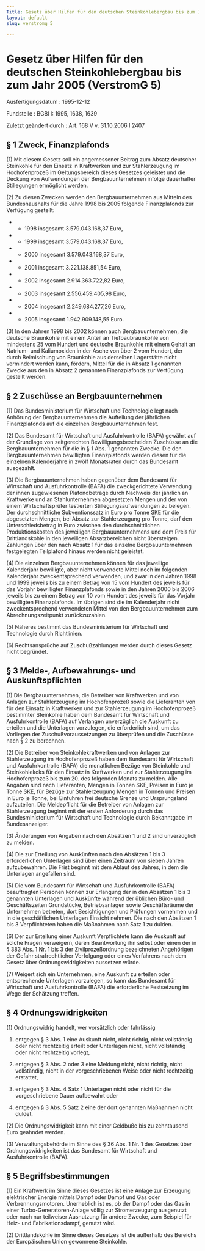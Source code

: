 ```yaml
---
Title: Gesetz über Hilfen für den deutschen Steinkohlebergbau bis zum Jahr 2005
layout: default
slug: verstromg_5

---
```


# Gesetz über Hilfen für den deutschen Steinkohlebergbau bis zum Jahr 2005 (VerstromG 5)

Ausfertigungsdatum
:   1995-12-12

Fundstelle
:   BGBl I: 1995, 1638, 1639

Zuletzt geändert durch
:   Art. 168 V v. 31.10.2006 I 2407


## § 1 Zweck, Finanzplafonds

(1) Mit diesem Gesetz soll ein angemessener Beitrag zum Absatz
deutscher Steinkohle für den Einsatz in Kraftwerken und zur
Stahlerzeugung im Hochofenprozeß im Geltungsbereich dieses Gesetzes
geleistet und die Deckung von Aufwendungen der Bergbauunternehmen
infolge dauerhafter Stillegungen ermöglicht werden.

(2) Zu diesen Zwecken werden den Bergbauunternehmen aus Mitteln des
Bundeshaushalts für die Jahre 1998 bis 2005 folgende Finanzplafonds
zur Verfügung gestellt:

*    *   1998 insgesamt 3.579.043.168,37 Euro,


*    *   1999 insgesamt 3.579.043.168,37 Euro,


*    *   2000 insgesamt 3.579.043.168,37 Euro,


*    *   2001 insgesamt 3.221.138.851,54 Euro,


*    *   2002 insgesamt 2.914.363.722,82 Euro,


*    *   2003 insgesamt 2.556.459.405,98 Euro,


*    *   2004 insgesamt 2.249.684.277,26 Euro,


*    *   2005 insgesamt 1.942.909.148,55 Euro.




(3) In den Jahren 1998 bis 2002 können auch Bergbauunternehmen, die
deutsche Braunkohle mit einem Anteil an Tiefbaubraunkohle von
mindestens 25 vom Hundert und deutsche Braunkohle mit einem Gehalt an
Natrium- und Kaliumoxiden in der Asche von über 2 vom Hundert, der
durch Beimischung von Braunkohle aus derselben Lagerstätte nicht
vermindert werden kann, fördern, Mittel für die in Absatz 1 genannten
Zwecke aus den in Absatz 2 genannten Finanzplafonds zur Verfügung
gestellt werden.


## § 2 Zuschüsse an Bergbauunternehmen

(1) Das Bundesministerium für Wirtschaft und Technologie legt nach
Anhörung der Bergbauunternehmen die Aufteilung der jährlichen
Finanzplafonds auf die einzelnen Bergbauunternehmen fest.

(2) Das Bundesamt für Wirtschaft und Ausfuhrkontrolle (BAFA) gewährt
auf der Grundlage von zeitgerechten Bewilligungsbescheiden Zuschüsse
an die Bergbauunternehmen für die in § 1 Abs. 1 genannten Zwecke. Die
den Bergbauunternehmen bewilligten Finanzplafonds werden diesen für
die einzelnen Kalenderjahre in zwölf Monatsraten durch das Bundesamt
ausgezahlt.

(3) Die Bergbauunternehmen haben gegenüber dem Bundesamt für
Wirtschaft und Ausfuhrkontrolle (BAFA) die zweckgerichtete Verwendung
der ihnen zugewiesenen Plafondbeträge durch Nachweis der jährlich an
Kraftwerke und an Stahlunternehmen abgesetzten Mengen und der von
einem Wirtschaftsprüfer testierten Stillegungsaufwendungen zu belegen.
Der durchschnittliche Subventionssatz in Euro pro Tonne SKE für die
abgesetzten Mengen, bei Absatz zur Stahlerzeugung pro Tonne, darf den
Unterschiedsbetrag in Euro zwischen den durchschnittlichen
Produktionskosten des jeweiligen Bergbauunternehmens und dem Preis für
Drittlandskohle in den jeweiligen Absatzbereichen nicht übersteigen.
Zahlungen über den nach Absatz 1 für das einzelne Bergbauunternehmen
festgelegten Teilplafond hinaus werden nicht geleistet.

(4) Die einzelnen Bergbauunternehmen können für das jeweilige
Kalenderjahr bewilligte, aber nicht verwendete Mittel noch im
folgenden Kalenderjahr zweckentsprechend verwenden, und zwar in den
Jahren 1998 und 1999 jeweils bis zu einem Betrag von 15 vom Hundert
des jeweils für das Vorjahr bewilligten Finanzplafonds sowie in den
Jahren 2000 bis 2006 jeweils bis zu einem Betrag von 10 vom Hundert
des jeweils für das Vorjahr bewilligten Finanzplafonds. Im übrigen
sind die im Kalenderjahr nicht zweckentsprechend verwendeten Mittel
von den Bergbauunternehmen zum Abrechnungszeitpunkt zurückzuzahlen.

(5) Näheres bestimmt das Bundesministerium für Wirtschaft und
Technologie durch Richtlinien.

(6) Rechtsansprüche auf Zuschußzahlungen werden durch dieses Gesetz
nicht begründet.


## § 3 Melde-, Aufbewahrungs- und Auskunftspflichten

(1) Die Bergbauunternehmen, die Betreiber von Kraftwerken und von
Anlagen zur Stahlerzeugung im Hochofenprozeß sowie die Lieferanten von
für den Einsatz in Kraftwerken und zur Stahlerzeugung im
Hochofenprozeß bestimmter Steinkohle haben dem Bundesamt für
Wirtschaft und Ausfuhrkontrolle (BAFA) auf Verlangen unverzüglich die
Auskunft zu erteilen und die Unterlagen vorzulegen, die erforderlich
sind, um das Vorliegen der Zuschußvoraussetzungen zu überprüfen und
die Zuschüsse nach § 2 zu berechnen.

(2) Die Betreiber von Steinkohlekraftwerken und von Anlagen zur
Stahlerzeugung im Hochofenprozeß haben dem Bundesamt für Wirtschaft
und Ausfuhrkontrolle (BAFA) die monatlichen Bezüge von Steinkohle und
Steinkohlekoks für den Einsatz in Kraftwerken und zur Stahlerzeugung
im Hochofenprozeß bis zum 20. des folgenden Monats zu melden. Alle
Angaben sind nach Lieferanten, Mengen in Tonnen SKE, Preisen in Euro
je Tonne SKE, für Bezüge zur Stahlerzeugung Mengen in Tonnen und
Preisen in Euro je Tonne, bei Einfuhren frei deutsche Grenze und
Ursprungsland aufzuteilen. Die Meldepflicht für die Betreiber von
Anlagen zur Stahlerzeugung beginnt mit der ersten Anforderung durch
das Bundesministerium für Wirtschaft und Technologie durch Bekanntgabe
im Bundesanzeiger.

(3) Änderungen von Angaben nach den Absätzen 1 und 2 sind unverzüglich
zu melden.

(4) Die zur Erteilung von Auskünften nach den Absätzen 1 bis 3
erforderlichen Unterlagen sind über einen Zeitraum von sieben Jahren
aufzubewahren. Die Frist beginnt mit dem Ablauf des Jahres, in dem die
Unterlagen angefallen sind.

(5) Die vom Bundesamt für Wirtschaft und Ausfuhrkontrolle (BAFA)
beauftragten Personen können zur Erlangung der in den Absätzen 1 bis 3
genannten Unterlagen und Auskünfte während der üblichen Büro- und
Geschäftszeiten Grundstücke, Betriebsanlagen sowie Geschäftsräume der
Unternehmen betreten, dort Besichtigungen und Prüfungen vornehmen und
in die geschäftlichen Unterlagen Einsicht nehmen. Die nach den
Absätzen 1 bis 3 Verpflichteten haben die Maßnahmen nach Satz 1 zu
dulden.

(6) Der zur Erteilung einer Auskunft Verpflichtete kann die Auskunft
auf solche Fragen verweigern, deren Beantwortung ihn selbst oder einen
der in § 383 Abs. 1 Nr. 1 bis 3 der Zivilprozeßordnung bezeichneten
Angehörigen der Gefahr strafrechtlicher Verfolgung oder eines
Verfahrens nach dem Gesetz über Ordnungswidrigkeiten aussetzen würde.

(7) Weigert sich ein Unternehmen, eine Auskunft zu erteilen oder
entsprechende Unterlagen vorzulegen, so kann das Bundesamt für
Wirtschaft und Ausfuhrkontrolle (BAFA) die erforderliche Festsetzung
im Wege der Schätzung treffen.


## § 4 Ordnungswidrigkeiten

(1) Ordnungswidrig handelt, wer vorsätzlich oder fahrlässig

1.  entgegen § 3 Abs. 1 eine Auskunft nicht, nicht richtig, nicht
    vollständig oder nicht rechtzeitig erteilt oder Unterlagen nicht,
    nicht vollständig oder nicht rechtzeitig vorlegt,


2.  entgegen § 3 Abs. 2 oder 3 eine Meldung nicht, nicht richtig, nicht
    vollständig, nicht in der vorgeschriebenen Weise oder nicht
    rechtzeitig erstattet,


3.  entgegen § 3 Abs. 4 Satz 1 Unterlagen nicht oder nicht für die
    vorgeschriebene Dauer aufbewahrt oder


4.  entgegen § 3 Abs. 5 Satz 2 eine der dort genannten Maßnahmen nicht
    duldet.




(2) Die Ordnungswidrigkeit kann mit einer Geldbuße bis zu zehntausend
Euro geahndet werden.

(3) Verwaltungsbehörde im Sinne des § 36 Abs. 1 Nr. 1 des Gesetzes
über Ordnungswidrigkeiten ist das Bundesamt für Wirtschaft und
Ausfuhrkontrolle (BAFA).


## § 5 Begriffsbestimmungen

(1) Ein Kraftwerk im Sinne dieses Gesetzes ist eine Anlage zur
Erzeugung elektrischer Energie mittels Dampf oder Dampf und Gas oder
Verbrennungsmotoren. Unerheblich ist es, ob der Dampf oder das Gas in
einer Turbo-Generatoren-Anlage völlig zur Stromerzeugung ausgenutzt
oder nach nur teilweiser Ausnutzung für andere Zwecke, zum Beispiel
für Heiz- und Fabrikationsdampf, genutzt wird.

(2) Drittlandskohle im Sinne dieses Gesetzes ist die außerhalb des
Bereichs der Europäischen Union gewonnene Steinkohle.

